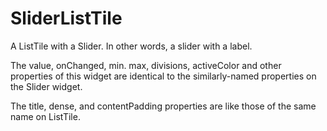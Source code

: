 SliderListTile
==============

A ListTile with a Slider. In other words, a slider with a label.

The value, onChanged, min. max, divisions, activeColor and other properties of this widget are identical to the similarly-named properties on the Slider widget.

The title, dense, and contentPadding properties are like those of the same name on ListTile.